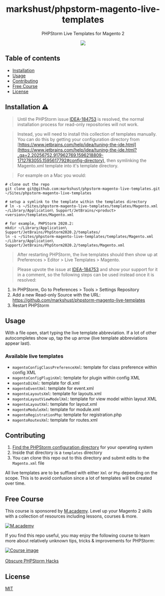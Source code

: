 <h1 align="center">markshust/phpstorm-magento-live-templates</h1>

<div align="center">
  <p>PHPStorm Live Templates for Magento 2</p>
  <a href="https://opensource.org/licenses/MIT" target="_blank"><img src="https://img.shields.io/badge/license-MIT-blue.svg" /></a>
</div>

## Table of contents

- [Installation](#installation)
- [Usage](#usage)
- [Contributing](#contributing)
- [Free Course](#free-course)
- [License](#license)

## Installation ⚠️

> Until the PHPStorm issue [IDEA-184753](https://youtrack.jetbrains.com/issue/IDEA-184753) is resolved, the normal installation process for read-only repositories will not work.

> Instead, you will need to install this collection of templates manually. You can do this by getting your configuration directory from [https://www.jetbrains.com/help/idea/tuning-the-ide.html](https://www.jetbrains.com/help/idea/tuning-the-ide.html?_ga=2.20256752.917962769.1596218809-1712783055.1595617792#config-directory), then symlinking the Magento.xml template into it's template directory.

> For example on a Mac you would:

```
# clone out the repo
git clone git@github.com:markshust/phpstorm-magento-live-templates.git ~/Sites/phpstorm-magento-live-templates

# setup a symlink to the template within the templates directory
# ln -s ~/Sites/phpstorm-magento-live-templates/templates/Magento.xml ~/Library/Application\ Support/JetBrains/<product><version>/templates/Magento.xml

# for example, PHPStorm 2020.2:
mkdir ~/Library/Application\ Support/JetBrains/PhpStorm2020.2/templates/
ln -s ~/Sites/phpstorm-magento-live-templates/templates/Magento.xml ~/Library/Application\ Support/JetBrains/PhpStorm2020.2/templates/Magento.xml
```

> After restarting PHPStorm, the live templates should then show up at Preferences > Editor > Live Templates > Magento.

> Please upvote the issue at [IDEA-184753](https://youtrack.jetbrains.com/issue/IDEA-184753) and show your support for it in a comment, so the following steps can be used instead once it is resolved:

1. In PHPStorm, Go to Preferences > Tools > Settings Repository
2. Add a new Read-only Source with the URL: https://github.com/markshust/phpstorm-magento-live-templates
3. Restart PHPStorm

## Usage

With a file open, start typing the live template abbreviation. If a lot of other autocompletes show up, tap the up arrow (live template abbreviations appear last).

### Available live templates

- `magentoConfigClassPreferenceXml`: template for class preference within config XML
- `magentoConfigPluginXml`: template for plugin within config XML
- `magentoDiXml`: template for di.xml
- `magentoEventXml`: template for event.xml
- `magentoLayoutsXml`: template for layouts.xml
- `magentoLayoutViewModelXml`: template for view model within layout XML
- `magentoLayoutXml`: template for layout.xml
- `magentoModuleXml`: template for module.xml
- `magentoRegistrationPhp`: template for registration.php
- `magentoRoutesXml`: template for routes.xml

## Contributing

1. [Find the PHPStorm configuration directory](https://www.jetbrains.com/help/phpstorm/tuning-the-ide.html?_ga=2.80029911.1780511293.1585231724-1306045097.1582457949&keymap=secondary_default_for_macos#config-directory) for your operating system
2. Inside that directory is a `templates` directory
3. You can clone this repo out to this directory and submit edits to the `Magento.xml` file

All live templates are to be suffixed with either `Xml` or `Php` depending on the scope. This is to avoid confusion since a lot of templates will be created over time.

## Free Course

This course is sponsored by <a href="https://m.academy" target="_blank">M.academy</a>. Level up your Magento 2 skills with a collection of resources including lessons, courses & more.

<a href="https://m.academy" target="_blank"><img src="https://raw.githubusercontent.com/markshust/phpstorm-magento-live-templates/master/docs/macademy-logo.png" alt="M.academy"></a>

If you find this repo useful, you may enjoy the following course to learn more about relatively unknown tips, tricks & improvements for PHPStorm:

<a href="https://courses.m.academy/p/obscure-phpstorm-hacks" target="_blank">
<img src="https://raw.githubusercontent.com/markshust/phpstorm-magento-live-templates/master/docs/course.png" alt="Course image"><br />
<br />
Obscure PHPStorm Hacks
</a>

## License

[MIT](https://opensource.org/licenses/MIT)
